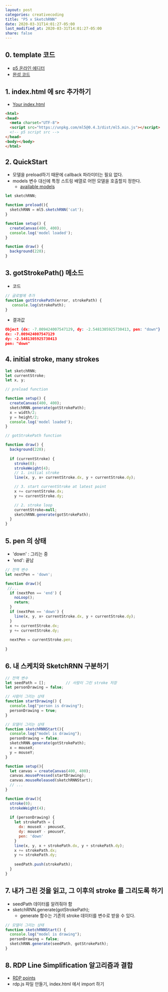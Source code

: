 ```yaml
---
layout: post
categories: creativecoding
title: "P5 x SketchRNN"
date: 2020-03-31T14:01:27-05:00
last_modified_at: 2020-03-31T14:01:27-05:00
share: false
---
```


## 0. template 코드
- [p5 온라인 에디터](https://editor.p5js.org/sosunnyproject/sketches/7paSvQE8N)
- [완성 코드](https://editor.p5js.org/sosunnyproject/sketches/TE0MLII9O)

## 1. index.html 에 src 추가하기
- [Your index.html](https://learn.ml5js.org/docs/#/tutorials/hello-ml5?id=code)

```html
<html>
<head>
  <meta charset="UTF-8">
  <script src="https://unpkg.com/ml5@0.4.3/dist/ml5.min.js"></script>
  <!-- p5 script src -->
</head>
<body></body>
</html>
```

## 2. QuickStart

- 모델을 preload하기 때문에 callback 파라미터는 필요 없다.
- models 변수 대신에 특정 스트링 배열로 어떤 모델을 호출할지 정한다. 
    - [available models](https://github.com/ml5js/ml5-library/blob/master/src/SketchRNN/models.js)

```js
let sketchRNN;

function preload(){
  sketchRNN = ml5.sketchRNN('cat'); 
}

function setup() {
  createCanvas(400, 400);
  console.log('model loaded');
}

function draw() {
  background(220);
}
```

## 3. gotStrokePath() 메소드

- 코드

```js
// 글로벌에 추가
function gotStrokePath(error, strokePath) {
   console.log(strokePath); 
}
```

- 결과값

```json
Object {dx: -7.009424007547129, dy: -2.5481305925730413, pen: "down"}
dx: -7.009424007547129
dy: -2.5481305925730413
pen: "down"
```

## 4. initial stroke, many strokes

```js
let sketchRNN;
let currentStroke;
let x, y;

// preload function

function setup() {
  createCanvas(400, 400);
  sketchRNN.generate(gotStrokePath);
  x = width/2;
  y = height/2;
  console.log('model loaded');
}

// gotStrokePath function

function draw() {
  background(220);
  
  if (currentStroke) {
    stroke(0);
    strokeWeight(4);
    // 1. initial stroke
    line(x, y, x+ currentStroke.dx, y + currentStroke.dy); 

    // 3. start currentStroke at latest point
    x += currentStroke.dx;
    y += currentStroke.dy;

    // 2. stroke loop
    currentStroke=null;
    sketchRNN.generate(gotStrokePath);
  }
}
```

## 5. pen 의 상태

- 'down' : 그리는 중
- 'end': 끝남

```js
// 전역 변수
let nextPen = 'down';

function draw(){
 //...
  if (nextPen == 'end') {
    noLoop();
    return;
  }
  if (nextPen == 'down') {
    line(x, y, x+ currentStroke.dx, y + currentStroke.dy); 
  }
  x += currentStroke.dx;
  y += currentStroke.dy;
  
  nextPen = currentStroke.pen;
    
}
```

## 6. 내 스케치와 SketchRNN 구분하기

```js
// 전역 변수
let seedPath = [];         // 사람이 그린 stroke 저장
let personDrawing = false;

// 사람이 그리는 상태
function startDrawing() {
  console.log("person is drawing");
  personDrawing = true;
}

// 모델이 그리는 상태
function sketchRNNStart(){
  console.log("model is drawing");
  personDrawing = false;
  sketchRNN.generate(gotStrokePath);
  x = mouseX;
  y = mouseY;
}

function setup(){
  let canvas = createCanvas(400, 400);
  canvas.mousePressed(startDrawing);
  canvas.mouseReleased(sketchRNNStart);
  // ...
}

function draw(){
  stroke(0);
  strokeWeight(4);
  
  if (personDrawing) {
    let strokePath = {
      dx: mouseX - pmouseX,
      dy: mouseY - pmouseY,
      pen: 'down'
    }
    line(x, y, x + strokePath.dx, y + strokePath.dy);
    x += strokePath.dx;
    y += strokePath.dy;
    
    seedPath.push(strokePath);
  }
}
```

## 7. 내가 그린 것을 읽고, 그 이후의 stroke 를 그리도록 하기

- seedPath 데이터를 알려줘야 함
- sketchRNN.generate(gotStrokePath);
  - generate 함수는 기존의 stroke 데이터를 변수로 받을 수 있다.

```js
// 모델이 그리는 상태
function sketchRNNStart() {
  console.log("model is drawing");
  personDrawing = false;
  sketchRNN.generate(seedPath, gotStrokePath);
}
```

## 8. RDP Line Simplification 알고리즘과 결합

- [RDP points](https://www.youtube.com/watch?v=nSYw9GrakjY)
- rdp.js 파일 만들기, index.html 에서 import 하기
